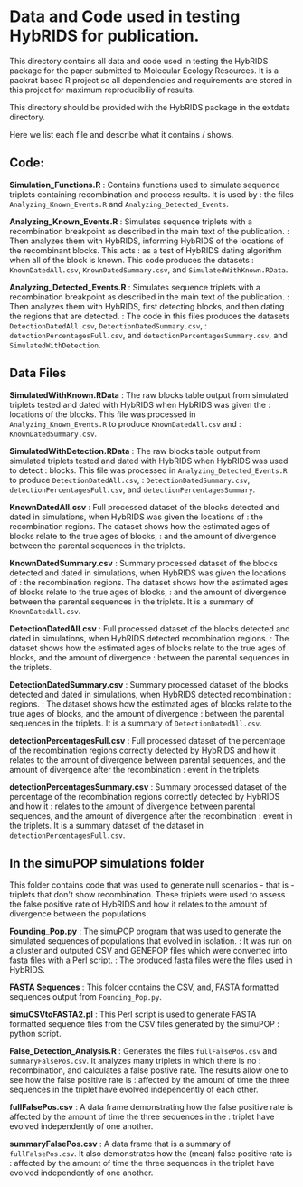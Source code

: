 # Data and Code used in testing HybRIDS for publication.

This directory contains all data and code used in testing the HybRIDS package for the paper submitted to
Molecular Ecology Resources. It is a packrat based R project so all dependencies and requirements are stored in this project for maximum reproducibiliy of results.

This directory should be provided with the HybRIDS package in the extdata directory.

Here we list each file and describe what it contains / shows.

## Code:

**Simulation_Functions.R**
  : Contains functions used to simulate sequence triplets containing recombination and process results. It is used by
  : the files `Analyzing_Known_Events.R` and `Analyzing_Detected_Events`.
  
**Analyzing_Known_Events.R**
  : Simulates sequence triplets with a recombination breakpoint as described in the main text of the publication.
  : Then analyzes them with HybRIDS, informing HybRIDS of the locations of the recombinant blocks. This acts
  : as a test of HybRIDS dating algorithm when all of the block is known. This code produces the datasets
  : `KnownDatedAll.csv`, `KnownDatedSummary.csv`, and `SimulatedWithKnown.RData`.
  
**Analyzing_Detected_Events.R**
  : Simulates sequence triplets with a recombination breakpoint as described in the main text of the publication.
  : Then analyzes them with HybRIDS, first detecting blocks, and then dating the regions that are detected.
  : The code in this files produces the datasets `DetectionDatedAll.csv`, `DetectionDatedSummary.csv`,
  : `detectionPercentagesFull.csv`, and `detectionPercentagesSummary.csv`, and `SimulatedWithDetection`.
  
## Data Files

**SimulatedWithKnown.RData**
  : The raw blocks table output from simulated triplets tested and dated with HybRIDS when HybRIDS was given the
  : locations of the blocks. This file was processed in `Analyzing_Known_Events.R` to produce `KnownDatedAll.csv` and
  : `KnownDatedSummary.csv`.

**SimulatedWithDetection.RData**
  : The raw blocks table output from simulated triplets tested and dated with HybRIDS when HybRIDS was used to detect
  : blocks. This file was processed in `Analyzing_Detected_Events.R` to produce `DetectionDatedAll.csv`,
  : `DetectionDatedSummary.csv`, `detectionPercentagesFull.csv`, and `detectionPercentagesSummary`.
  
**KnownDatedAll.csv**
  : Full processed dataset of the blocks detected and dated in simulations, when HybRIDS was given the locations of 
  : the recombination regions. The dataset shows how the estimated ages of blocks relate to the true ages of blocks,
  : and the amount of divergence between the parental sequences in the triplets.
  
**KnownDatedSummary.csv**
  : Summary processed dataset of the blocks detected and dated in simulations, when HybRIDS was given the locations of 
  : the recombination regions. The dataset shows how the estimated ages of blocks relate to the true ages of blocks,
  : and the amount of divergence between the parental sequences in the triplets. It is a summary of `KnownDatedAll.csv`.
  
**DetectionDatedAll.csv**
  : Full processed dataset of the blocks detected and dated in simulations, when HybRIDS detected recombination regions.
  : The dataset shows how the estimated ages of blocks relate to the true ages of blocks, and the amount of divergence
  : between the parental sequences in the triplets.
  
**DetectionDatedSummary.csv**
  : Summary processed dataset of the blocks detected and dated in simulations, when HybRIDS detected recombination
  : regions.
  : The dataset shows how the estimated ages of blocks relate to the true ages of blocks, and the amount of divergence
  : between the parental sequences in the triplets. It is a summary of `DetectionDatedAll.csv`.
   
**detectionPercentagesFull.csv**
  : Full processed dataset of the percentage of the recombination regions correctly detected by HybRIDS and how it
  : relates to the amount of divergence between parental sequences, and the amount of divergence after the recombination
  : event in the triplets. 
  
**detectionPercentagesSummary.csv**
  : Summary processed dataset of the percentage of the recombination regions correctly detected by HybRIDS and how it
  : relates to the amount of divergence between parental sequences, and the amount of divergence after the recombination
  : event in the triplets. It is a summary dataset of the dataset in `detectionPercentagesFull.csv`.
  
## In the simuPOP simulations folder

This folder contains code that was used to generate null scenarios - that is - triplets that don't show recombination.
These triplets were used to assess the false positive rate of HybRIDS and how it relates to the amount of divergence between the populations.

**Founding_Pop.py**
  : The simuPOP program that was used to generate the simulated sequences of populations that evolved in isolation.
  : It was run on a cluster and outputed CSV and GENEPOP files which were converted into fasta files with a Perl script.
  : The produced fasta files were the files used in HybRIDS.
  
**FASTA Sequences**
  : This folder contains the CSV, and, FASTA formatted sequences output from `Founding_Pop.py`.
  
**simuCSVtoFASTA2.pl**
  : This Perl script is used to generate FASTA formatted sequence files from the CSV files generated by the simuPOP
  : python script.
  
**False_Detection_Analysis.R**
  : Generates the files `fullFalsePos.csv` and `summaryFalsePos.csv`. It analyzes many triplets in which there is no
  : recombination, and calculates a false postive rate. The results allow one to see how the false positive rate is
  : affected by the amount of time the three sequences in the triplet have evolved independently of each other.
  
**fullFalsePos.csv**
  : A data frame demonstrating how the false positive rate is affected by the amount of time the three sequences in the
  : triplet have evolved independently of one another.
  
**summaryFalsePos.csv**
  : A data frame that is a summary of `fullFalsePos.csv`. It also demonstrates how the (mean) false positive rate is
  : affected by the amount of time the three sequences in the triplet have evolved independently of one another.
  

  



